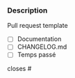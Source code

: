 ### Description
Pull request template

  - [ ] Documentation
  - [ ] CHANGELOG.md
  - [ ] Temps passé

closes #